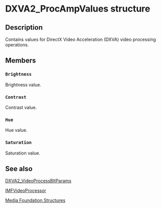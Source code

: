 # DXVA2_ProcAmpValues structure

## Description

Contains values for DirectX Video Acceleration (DXVA) video processing operations.

## Members

### `Brightness`

Brightness value.

### `Contrast`

Contrast value.

### `Hue`

Hue value.

### `Saturation`

Saturation value.

## See also

[DXVA2_VideoProcessBltParams](https://learn.microsoft.com/windows/desktop/api/dxva2api/ns-dxva2api-dxva2_videoprocessbltparams)

[IMFVideoProcessor](https://learn.microsoft.com/windows/desktop/api/evr9/nn-evr9-imfvideoprocessor)

[Media Foundation Structures](https://learn.microsoft.com/windows/desktop/medfound/media-foundation-structures)